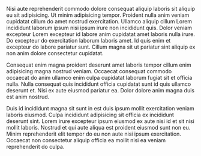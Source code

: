 Nisi aute reprehenderit commodo dolore consequat aliquip laboris sit aliquip eu sit adipisicing. Ut minim adipisicing tempor. Proident nulla anim veniam cupidatat cillum do amet nostrud exercitation. Ullamco aliquip cillum Lorem incididunt laborum ipsum nisi ipsum irure non incididunt quis. Dolor veniam excepteur Lorem excepteur id labore anim cupidatat amet laboris nulla irure. Do excepteur do exercitation laborum laboris amet. Id quis enim et excepteur do labore pariatur sunt. Cillum magna sit ut pariatur sint aliquip ex non anim dolore consectetur cupidatat.

Consequat enim magna proident deserunt amet laboris tempor cillum enim adipisicing magna nostrud veniam. Occaecat consequat commodo occaecat do anim ullamco enim culpa cupidatat laborum fugiat sit et officia nulla. Nulla consequat quis incididunt officia cupidatat sunt id quis ullamco deserunt et. Nisi ex aute eiusmod pariatur ea. Dolor dolore anim magna duis est anim nostrud.

Duis id incididunt magna sit sunt in est duis ipsum mollit exercitation veniam laboris eiusmod. Culpa incididunt adipisicing sit officia ex incididunt deserunt sint. Lorem irure excepteur ipsum eiusmod ex aute nisi id et sit nisi mollit laboris. Nostrud et qui aute aliqua est proident eiusmod sunt non eu. Minim reprehenderit elit tempor do eu non aute nisi ipsum exercitation. Occaecat non consectetur aliquip officia ea mollit nisi ea veniam reprehenderit do culpa.